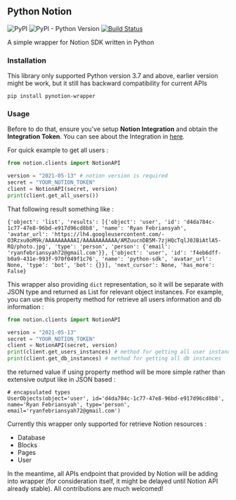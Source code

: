 ## Python Notion

![PyPI](https://img.shields.io/pypi/v/pynotion-wrapper) ![PyPI - Python Version](https://img.shields.io/pypi/pyversions/pynotion-wrapper) [![Build Status](https://travis-ci.com/sodrooome/notion-sdk.svg?branch=master)](https://travis-ci.com/sodrooome/notion-sdk)

A simple wrapper for Notion SDK written in Python

### Installation

This library only supported Python version 3.7 and above, earlier version might be work,
but it still has backward compatibility for current APIs

`pip install pynotion-wrapper`

### Usage

Before to do that, ensure you've setup **Notion Integration** and obtain the **Integration Token**.
You can see about the Integration in [here](https://developers.notion.com/docs).

For quick example to get all users :

```python
from notion.clients import NotionAPI

version = "2021-05-13" # notion version is required
secret = "YOUR_NOTION_TOKEN"
client = NotionAPI(secret, version)
print(client.get_all_users())
```

That following result something like :

```shell
{'object': 'list', 'results': [{'object': 'user', 'id': 'd4da784c-1c77-47e8-96bd-e917d96cd8b8', 'name': 'Ryan Febriansyah', 'avatar_url': 'https://lh4.googleusercontent.com/-O3Rzxu0oM9k/AAAAAAAAAAI/AAAAAAAAAAA/AMZuucnDB5M-7zjHQcTqlJ0JBiAtlA5-RQ/photo.jpg', 'type': 'person', 'person': {'email': 'ryanfebriansyah72@gmail.com'}}, {'object': 'user', 'id': 'f4eb6dff-b0a9-431e-993f-970f049f1c76', 'name': 'python-sdk', 'avatar_url': None, 'type': 'bot', 'bot': {}}], 'next_cursor': None, 'has_more': False}
```

This wrapper also providing `dict` representation, so it will be separate with JSON type and returned as List for relevant
object instances. For example, you can use this property method for retrieve all users information and db information :

```python
from notion.clients import NotionAPI

version = "2021-05-13"
secret = "YOUR_NOTION_TOKEN"
client = NotionAPI(secret, version)
print(client.get_users_instances) # method for getting all user instances
print(client.get_db_instances) # method for getting all db instances
```

the returned value if using property method will be more simple rather than extensive output like in JSON based :

```shell
# encapsulated types
UserObjects(object='user', id='d4da784c-1c77-47e8-96bd-e917d96cd8b8', name='Ryan Febriansyah', type='person', email='ryanfebriansyah72@gmail.com')
```

Currently this wrapper only supported for retrieve Notion resources :
* Database
* Blocks
* Pages
* User

In the meantime, all APIs endpoint that provided by Notion will be adding into wrapper (for consideration itself, 
it might be delayed until Notion API already stable). All contributions are much welcomed!

